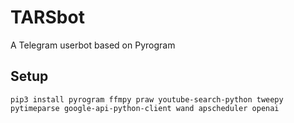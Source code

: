 # TARSbot
A Telegram userbot based on Pyrogram

## Setup
```
pip3 install pyrogram ffmpy praw youtube-search-python tweepy pytimeparse google-api-python-client wand apscheduler openai
```
